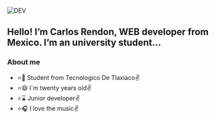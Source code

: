![DEV](https://user-images.githubusercontent.com/77459857/114776782-744f1000-9d38-11eb-811c-1a4893b103ba.gif)


## Hello! I’m Carlos Rendon, WEB developer from Mexico. I’m an university student...

### About me

* :star::school: Student from Tecnologico De Tlaxiaco:v:
* :star::smile: I´m twenty years old:v:
* :star::hourglass: Junior developer:v:
* :star::headphones: I love the music:v:



